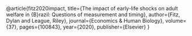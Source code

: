 @article{fitz2020impact,
    title={The impact of early-life shocks on adult welfare in {B}razil: Questions of measurement and timing},
    author={Fitz, Dylan and League, Riley},
    journal={Economics \& Human Biology},
    volume={37},
    pages={100843},
    year={2020},
    publisher={Elsevier}
}
